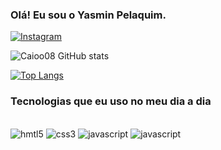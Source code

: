 ### Olá! Eu sou o Yasmin Pelaquim.

[![Instagram](https://img.shields.io/badge/Instagram-E4405F?style=for-the-badge&logo=instagram&logoColor=white)](https://www.instagram.com/yasminpelaquim/)

![Caioo08 GitHub stats](https://github-readme-stats.vercel.app/api?username=YasminPelaquim&show_icons=true&theme=dark)

[![Top Langs](https://github-readme-stats.vercel.app/api/top-langs/?username=YasminPelaquim&layout=donut-vertical)](https://github.com/anuraghazra/github-readme-stats)


### Tecnologias que eu uso no meu dia a dia

<div style="display: inline_block"> </br>
    <img style="align-items" alt="hmtl5" src="https://img.shields.io/badge/HTML5-E34F26?style=for-the-badge&logo=html5&logoColor=white">
    <img style="align-items" alt="css3" src="https://img.shields.io/badge/CSS3-1572B6?style=for-the-badge&logo=css3&logoColor=white">
    <img style="align-items" alt="javascript" src="https://img.shields.io/badge/MySQL-00000F?style=for-the-badge&logo=mysql&logoColor=white">
    <img style="align-items" alt="javascript" src="https://img.shields.io/badge/c%23-%23239120.svg?style=for-the-badge&logo=csharp&logoColor=white">
</div>

<br> <br>

